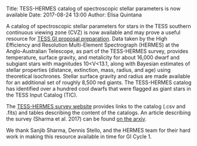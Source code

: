 Title: TESS-HERMES catalog of spectroscopic stellar parameters is now available
Date: 2017-08-24 13:00
Author: Elisa Quintana

A catalog of spectroscopic stellar parameters for stars in the TESS southern continuous viewing zone (CVZ) is now available and may prove a useful resource for [TESS GI proposal preparation](proposing.html). Data taken by the High Efficiency and Resolution Multi-Element Spectrograph (HERMES) at the Anglo-Australian Telescope, as part of the TESS-HERMES survey, provides temperature, surface gravity, and metalicity for about 16,000 dwarf and subgiant stars with magnitudes 10<V<13.1, along with Bayesian estimates of stellar properties (distance, extinction, mass, radius, and age) using theoretical isochrones. Stellar surface gravity and radius are made available for an additional set of roughly 8,500 red giants. The TESS-HERMES catalog has identified over a hundred cool dwarfs that were flagged as giant stars in the TESS Input Catalog (TIC).

The [TESS-HERMES survey website](http://www.physics.usyd.edu.au/tess-hermes/)  provides links to the catalog (.csv and .fits) and tables describing the content of the catalogs. An article describing the survey (Sharma et al. 2017) can be found [on the arxiv](https://arxiv.org/abs/1707.05753).

We thank Sanjib Sharma, Dennis Stello, and the HERMES team for their hard work in making this resource available in time for GI Cycle 1.
